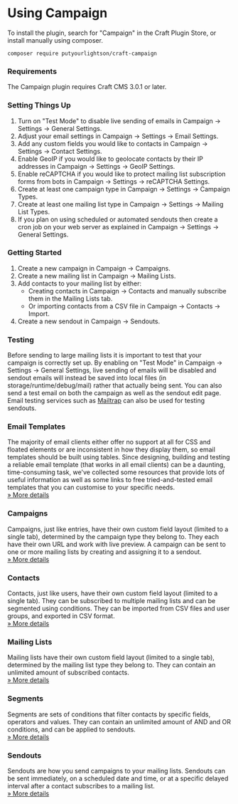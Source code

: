# Using Campaign

To install the plugin, search for "Campaign" in the Craft Plugin Store, or install manually using composer.

    composer require putyourlightson/craft-campaign

### Requirements
The Campaign plugin requires Craft CMS 3.0.1 or later.

### Setting Things Up
1. Turn on "Test Mode" to disable live sending of emails in Campaign → Settings → General Settings.
2. Adjust your email settings in Campaign → Settings → Email Settings.
3. Add any custom fields you would like to contacts in Campaign → Settings → Contact Settings.
4. Enable GeoIP if you would like to geolocate contacts by their IP addresses in Campaign → Settings → GeoIP Settings.
5. Enable reCAPTCHA if you would like to protect mailing list subscription forms from bots in Campaign → Settings → reCAPTCHA Settings.
6. Create at least one campaign type in Campaign → Settings → Campaign Types.
7. Create at least one mailing list type in Campaign → Settings → Mailing List Types.
8. If you plan on using scheduled or automated sendouts then create a cron job on your web server as explained in Campaign → Settings → General Settings.

### Getting Started
1. Create a new campaign in Campaign → Campaigns.
2. Create a new mailing list in Campaign → Mailing Lists.
3. Add contacts to your mailing list by either:
    - Creating contacts in Campaign → Contacts and manually subscribe them in the Mailing Lists tab.
    - Or importing contacts from a CSV file in Campaign → Contacts → Import.
4. Create a new sendout in Campaign → Sendouts.

### Testing
Before sending to large mailing lists it is important to test that your campaign is correctly set up. By enabling on "Test Mode" in Campaign → Settings → General Settings, live sending of emails will be disabled and sendout emails  will instead be saved into local files (in storage/runtime/debug/mail) rather that actually being sent. You can also send a test email on both the campaign as well as the sendout edit page. Email testing services such as [Mailtrap](https://mailtrap.io/) can also be used for testing sendouts.

### Email Templates
The majority of email clients either offer no support at all for CSS and floated elements or are inconsistent in how they display them, so email templates should be built using tables. Since designing, building and testing a reliable email template (that works in all email clients) can be a daunting, time-consuming task, we've collected some resources that provide lots of useful information as well as some links to free tried-and-tested email templates that you can customise to your specific needs.  
[&raquo; More details](https://craftcampaign.com/docs/email-templates)

### Campaigns
Campaigns, just like entries, have their own custom field layout (limited to a single tab), determined by the campaign type they belong to. They each have their own URL and work with live preview. A campaign can be sent to one or more mailing lists by creating and assigning it to a sendout.  
[&raquo; More details](https://craftcampaign.com/docs/campaigns)

### Contacts
Contacts, just like users, have their own custom field layout (limited to a single tab). They can be subscribed to multiple mailing lists and can be segmented using conditions. They can be imported from CSV files and user groups, and exported in CSV format.  
[&raquo; More details](https://craftcampaign.com/docs/contacts)

### Mailing Lists
Mailing lists have their own custom field layout (limited to a single tab), determined by the mailing list type they belong to. They can contain an unlimited amount of subscribed contacts.  
[&raquo; More details](https://craftcampaign.com/docs/mailing-lists)

### Segments
Segments are sets of conditions that filter contacts by specific fields, operators and values. They can contain an unlimited amount of AND and OR conditions, and can be applied to sendouts.  
[&raquo; More details](https://craftcampaign.com/docs/segments)

### Sendouts
Sendouts are how you send campaigns to your mailing lists. Sendouts can be sent immediately, on a scheduled date and time, or at a specific delayed interval after a contact subscribes to a mailing list.  
[&raquo; More details](https://craftcampaign.com/docs/sendouts)